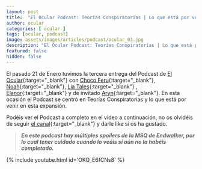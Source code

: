```yaml
---
layout: post
title:  "El Ocular Podcast: Teorías Conspiratorias | Lo que está por venir"
author: ocular
categories: [ ocular ]
tags: [ocular, podcast]
image: assets/images/articles/podcast/ocular_03.jpg
description: "El Ocular Podcast: Teorías Conspiratorias | Lo que está por venir"
featured: false
hidden: false
---
```


El pasado 21 de Enero tuvimos la tercera entrega del Podcast de [El Ocular](https://twitter.com/OcularEl){:target="_blank"} con [Choco Feru](https://twitter.com/ChocoFeru){:target="_blank"}, [Noah](https://twitter.com/Habeces4){:target="_blank"}, [Lia Tales](https://twitter.com/LiaTales_ffxiv){:target="_blank"} , [Elanor](https://twitter.com/trencapins){:target="_blank"} y de invitado [Aryn](https://twitter.com/Aryn_XIV){:target="_blank"}. En esta ocasión el Podcast se centró en Teorías Conspiratorias y lo que está por venir en esta expansión.

Podéis ver el Podcast a completo en el video a continuación, no os olvidéis de seguir [el canal](https://www.youtube.com/channel/UC0Ncgc0JH3CtDMraAIrlGkQ){:target="_blank"} y darle like si os ha gustado.

<blockquote>
<b><i>En este podcast hay múltiples spoilers de la MSQ de Endwalker, por lo cual tener cuidado cuando lo veáis si aún no la habéis completado.</i></b>
</blockquote> 

{% include youtube.html id='OKQ_E6fCNs8' %}
